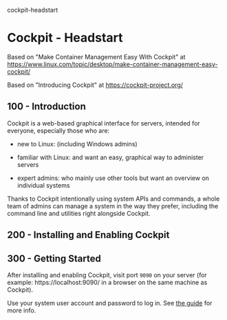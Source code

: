cockpit-headstart
# Cockpit - Headstart

Based on "Make Container Management Easy With Cockpit" at https://www.linux.com/topic/desktop/make-container-management-easy-cockpit/

Based on "Introducing Cockpit" at https://cockpit-project.org/

## 100 - Introduction

Cockpit is a web-based graphical interface for servers, intended for everyone, especially those who are:

- new to Linux:
(including Windows admins)

- familiar with Linux:
and want an easy, graphical way to administer servers

- expert admins:
who mainly use other tools but want an overview on individual systems

Thanks to Cockpit intentionally using system APIs and commands, a whole team of admins can manage a system in the way they prefer, including the command line and utilities right alongside Cockpit.

## 200 - Installing and Enabling Cockpit



## 300 - Getting Started

After installing and enabling Cockpit, visit port ```9090``` on your server (for example: https://localhost:9090/ in a browser on the same machine as Cockpit).

Use your system user account and password to log in. See [the guide](https://cockpit-project.org/guide/latest/guide) for more info.


